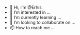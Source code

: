 - 👋 Hi, I’m @Erhis
- 👀 I’m interested in ...
- 🌱 I’m currently learning ...
- 💞️ I’m looking to collaborate on ...
- 📫 How to reach me ...

<!---
Erhis/Erhis is a ✨ special ✨ repository because its `README.md` (this file) appears on your GitHub profile.
You can click the Preview link to take a look at your changes.
--->
